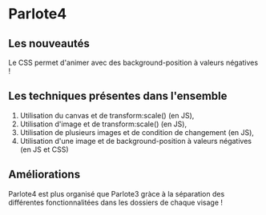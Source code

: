 # Parlote4

## Les nouveautés

Le CSS permet d'animer avec des background-position à valeurs négatives !


## Les techniques présentes dans l'ensemble

1. Utilisation du canvas et de transform:scale()  (en JS),
2. Utilisation d'image et de transform:scale() (en JS),
3. Utilisation de plusieurs images et de condition de changement (en JS),
4. Utilisation d'une image et de background-position à valeurs négatives (en JS et CSS)

## Améliorations

Parlote4 est plus organisé que Parlote3 gràce à la séparation des différentes fonctionnalitées dans les dossiers de chaque visage ! 
